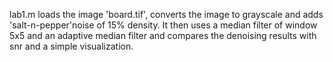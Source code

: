 lab1.m loads the image 'board.tif', converts the image to grayscale and adds 'salt-n-pepper'noise of 15% density. It then uses a median filter of window 5x5 and an adaptive median filter and compares the denoising results with snr and a simple visualization.
